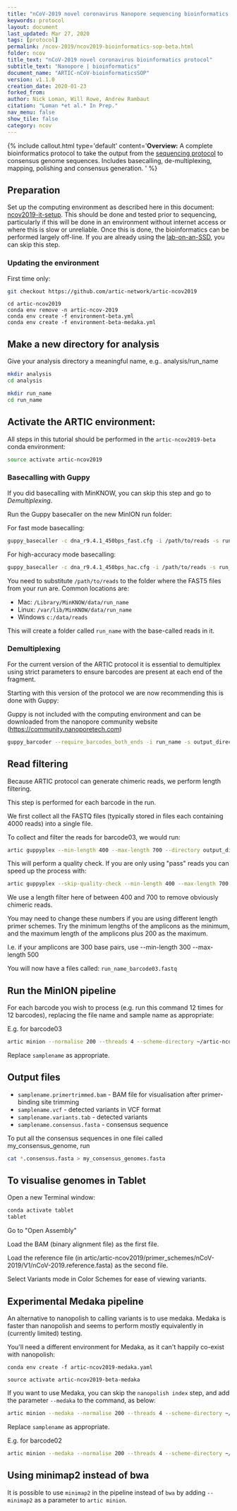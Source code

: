 ```yaml
---
title: "nCoV-2019 novel coronavirus Nanopore sequencing bioinformatics protocol | amplicon, native barcoding"
keywords: protocol
layout: document
last_updated: Mar 27, 2020
tags: [protocol]
permalink: /ncov-2019/ncov2019-bioinformatics-sop-beta.html
folder: ncov
title_text: "nCoV-2019 novel coronavirus bioinformatics protocol"
subtitle_text: "Nanopore | bioinformatics"
document_name: "ARTIC-nCoV-bioinformaticsSOP"
version: v1.1.0
creation_date: 2020-01-23
forked_from: 
author: Nick Loman, Will Rowe, Andrew Rambaut
citation: "Loman *et al.* In Prep."
nav_menu: false
show_tile: false
category: ncov
---
```


{% include callout.html
type='default'
content='**Overview:** A complete bioinformatics protocol to take the output from the [sequencing protocol](/ebov/ebov-seq-sop.html) to consensus genome sequences. Includes basecalling, de-multiplexing, mapping, polishing and consensus generation.
'
%}

## Preparation

Set up the computing environment as described here in this document: [ncov2019-it-setup](ncov2019-it-setup.html). This should be done and tested prior to sequencing, particularly if this will be done in an environment without internet access or where this is slow or unreliable. Once this is done, the bioinformatics can be performed largely off-line. If you are already using the [lab-on-an-SSD](https://github.com/artic-network/fieldbioinformatics/tree/master/lab-on-an-ssd), you can skip this step.

### Updating the environment

First time only:

```bash
git checkout https://github.com/artic-network/artic-ncov2019
```

```
cd artic-ncov2019
conda env remove -n artic-ncov-2019
conda env create -f environment-beta.yml
conda env create -f environment-beta-medaka.yml
```

## Make a new directory for analysis

Give your analysis directory a meaningful name, e.g.. analysis/run_name

```bash
mkdir analysis
cd analysis

mkdir run_name
cd run_name
```

## Activate the ARTIC environment:

All steps in this tutorial should be performed in the ```artic-ncov2019-beta``` conda environment:

```bash
source activate artic-ncov2019
```

### Basecalling with Guppy

If you did basecalling with MinKNOW, you can skip this step and go to *Demultiplexing*.

Run the Guppy basecaller on the new MinION run folder:

For fast mode basecalling:

```bash
guppy_basecaller -c dna_r9.4.1_450bps_fast.cfg -i /path/to/reads -s run_name -x auto -r
```

For high-accuracy mode basecalling:

```bash
guppy_basecaller -c dna_r9.4.1_450bps_hac.cfg -i /path/to/reads -s run_name -x auto -r
```

You need to substitute `/path/to/reads` to the folder where the FAST5 files from your
run are. Common locations are:

   - Mac: ```/Library/MinKNOW/data/run_name```
   - Linux: ```/var/lib/MinKNOW/data/run_name```
   - Windows ```c:/data/reads```
   
This will create a folder called `run_name` with the base-called reads in it.

### Demultiplexing

For the current version of the ARTIC protocol it is essential to demultiplex using strict parameters
to ensure barcodes are present at each end of the fragment.

Starting with this version of the protocol we are now recommending this is done with Guppy:

Guppy is not included with the computing environment and can be downloaded from the nanopore
community website (https://community.nanoporetech.com)

```bash
guppy_barcoder --require_barcodes_both_ends -i run_name -s output_directory --arrangements_files "barcode_arrs_nb12.cfg barcode_arrs_nb24.cfg"
```

## Read filtering

Because ARTIC protocol can generate chimeric reads, we perform length filtering.

This step is performed for each barcode in the run.

We first collect all the FASTQ files (typically stored in files each containing 4000 reads)
into a single file.

To collect and filter the reads for barcode03, we would run:

```bash
artic guppyplex --min-length 400 --max-length 700 --directory output_directory/barcode03 --prefix run_name
```

This will perform a quality check. If you are only using "pass" reads you can speed up the process with:

```bash
artic guppyplex --skip-quality-check --min-length 400 --max-length 700 --directory output_directory/barcode03 --prefix run_name
```

We use a length filter here of between 400 and 700 to remove obviously chimeric reads.

You may need to change these numbers if you are using different length primer schemes. Try the minimum lengths of the amplicons as the 
minimum, and the maximum length of the amplicons plus 200 as the maximum.

I.e. if your amplicons are 300 base pairs, use --min-length 300 --max-length 500

You will now have a files called: ``run_name_barcode03.fastq``

## Run the MinION pipeline

For each barcode you wish to process (e.g. run this command 12 times for 12 barcodes), replacing the file name and sample name as appropriate:

E.g. for barcode03

```bash
artic minion --normalise 200 --threads 4 --scheme-directory ~/artic-ncov2019/primer-schemes --read-file run_name_barcode03.fastq --fast5-directory path_to_fast5 --sequencing-summary path_to_sequencing_summary.txt nCoV-2019/V3 samplename
```

Replace ``samplename`` as appropriate.

## Output files

   * ``samplename.primertrimmed.bam`` - BAM file for visualisation after primer-binding site trimming
   * ``samplename.vcf`` - detected variants in VCF format
   * ``samplename.variants.tab`` - detected variants
   * ``samplename.consensus.fasta`` - consensus sequence

To put all the consensus sequences in one filei called my_consensus_genome, run

```bash
cat *.consensus.fasta > my_consensus_genomes.fasta
```

## To visualise genomes in Tablet

Open a new Terminal window:

```bash
conda activate tablet
tablet
```

Go to "Open Assembly"

Load the BAM (binary alignment file) as the first file.

Load the reference file (in artic/artic-ncov2019/primer_schemes/nCoV-2019/V1/nCoV-2019.reference.fasta) as the second file.

Select Variants mode in Color Schemes for ease of viewing variants.

## Experimental Medaka pipeline

An alternative to nanopolish to calling variants is to use medaka. Medaka is faster than nanopolish and seems to perform mostly equivalently in (currently limited) testing.

You'll need a different environment for Medaka, as it can't happily co-exist with nanopolish:

```
conda env create -f artic-ncov2019-medaka.yaml
```

```
source activate artic-ncov2019-beta-medaka
```

If you want to use Medaka, you can skip the ``nanopolish index`` step, and add the parameter ``--medaka`` to the command, as below:

```bash
artic minion --medaka --normalise 200 --threads 4 --scheme-directory ~/artic-ncov2019/primer-schemes --read-file run_name_barcode01.fastq nCoV-2019/V1 samplename
```

Replace ``samplename`` as appropriate.

E.g. for barcode02

```bash
artic minion --medaka --normalise 200 --threads 4 --scheme-directory ~/artic/artic-ncov2019/primer-schemes --read-file run_name_barcode02.fastq nCoV-2019/V1 samplename
```

## Using minimap2 instead of bwa

It is possible to use ``minimap2`` in the pipeline instead of ``bwa`` by adding ``--minimap2`` as a parameter to ``artic minion``.

